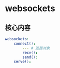 # websockets

## 核心内容
```yaml
websockets:
    connect():
        --- # 连接对象
        recv():
        send():
    serve():
```